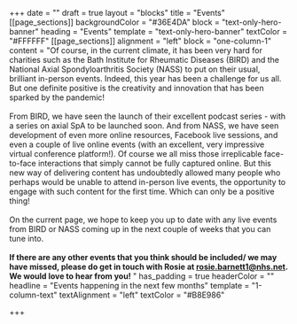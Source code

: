 +++
date = ""
draft = true
layout = "blocks"
title = "Events"
[[page_sections]]
backgroundColor = "#36E4DA"
block = "text-only-hero-banner"
heading = "Events"
template = "text-only-hero-banner"
textColor = "#FFFFFF"
[[page_sections]]
alignment = "left"
block = "one-column-1"
content = "Of course, in the current climate, it has been very hard for charities such as the Bath Institute for Rheumatic Diseases (BIRD) and the National Axial Spondyloarthritis Society (NASS) to put on their usual, brilliant in-person events. Indeed, this year has been a challenge for us all. But one definite positive is the creativity and innovation that has been sparked by the pandemic!<br><br>From BIRD, we have seen the launch of their excellent podcast series - with a series on axial SpA to be launched soon. And from NASS, we have seen development of even more online resources, Facebook live sessions, and even a couple of live online events (with an excellent, very impressive virtual conference platform!). Of course we all miss those irreplicable face-to-face interactions that simply cannot be fully captured online. But this new way of delivering content has undoubtedly allowed many people who perhaps would be unable to attend in-person live events, the opportunity to engage with such content for the first time. Which can only be a positive thing!<br><br>On the current page, we hope to keep you up to date with any live events from BIRD or NASS coming up in the next couple of weeks that you can tune into. <br><br><strong>If there are any other events that you think should be included/ we may have missed, please do get in touch with Rosie at rosie.barnett1@nhs.net. We would love to hear from you!</strong>  "
has_padding = true
headerColor = ""
headline = "Events happening in the next few months"
template = "1-column-text"
textAlignment = "left"
textColor = "#B8E986"

+++
